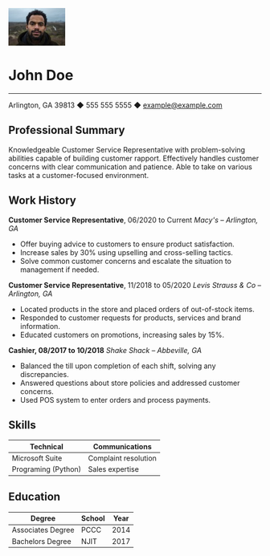 ![johndoe](johndoe.jpeg)

# John Doe
****
Arlington, GA 39813 ◆ 555 555 5555 ◆ example@example.com

## Professional Summary
Knowledgeable Customer Service Representative with problem-solving abilities capable of building customer rapport. Effectively handles customer concerns with clear communication and patience. Able to take on various tasks at a customer-focused environment.

## Work History
**Customer Service Representative**, 06/2020 to Current *Macy's – Arlington,  GA*
* Offer buying advice to customers to ensure product satisfaction.
* Increase sales by 30% using upselling and cross-selling tactics.
* Solve common customer concerns and escalate the situation to management if needed.

**Customer Service Representative**, 11/2018 to 05/2020 *Levis Strauss & Co – Arlington, GA*
* Located products in the store and placed orders of out-of-stock items.
* Responded to customer requests for products, services and brand information.
* Educated customers on promotions, increasing sales by 15%.

**Cashier, 08/2017 to 10/2018** *Shake Shack – Abbeville, GA*
* Balanced the till upon completion of each shift, solving any discrepancies.
* Answered questions about store policies and addressed customer concerns.
* Used POS system to enter orders and process payments.

## Skills

| Technical           | Communications       |
| ------------------- | -------------------- |
| Microsoft Suite     | Complaint resolution |
| Programing (Python) | Sales expertise      |

## Education

| Degree            | School | Year |
| ----------------- | ------ | ---- |
| Associates Degree | PCCC   | 2014 |
| Bachelors Degree  | NJIT   | 2017 |